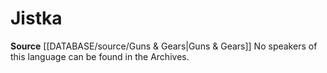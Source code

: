 ﻿---
id: '93'
name: Jistka
rarity: Rare
rus_type_level: null
source: '[[DATABASE/source/Guns & Gears|Guns & Gears]]'
trait:
- '[[DATABASE/trait/Rare|Rare]]'
type: Language

---
# Jistka

**Source** [[DATABASE/source/Guns & Gears|Guns & Gears]]
No speakers of this language can be found in the Archives.